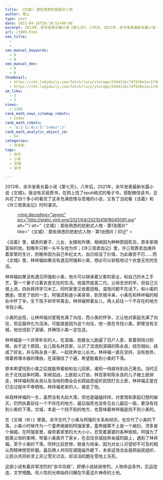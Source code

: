```yaml
---
title: 《文城》：那些熟悉的悲剧式人物
author: 青山
type: post
date: 2021-04-16T16:10:51+00:00
excerpt: 2013年，余华发表长篇小说《第七天》，八年后，2021年，余华发表最新长篇小说《文城》。我没有买纸质书，在网上找了epub格式的电子书，搭配微信读书，总共花了四个多小时看完了这本充满悲情与苦难的小说，又有了当初看《活着》和《许三观卖血记》时的凄凉。
url: /3909.html
seo_title:
  - 
  - 
seo_manual_keywords:
  - 0
  - 0
seo_manual_des:
  - 0
  - 0
thumbnail:
  - https://rmt.ladydaily.com/fetch/lucy/storage/559d11bc7df928e1ec174611169f0f8f.jpeg
  - https://rmt.ladydaily.com/fetch/lucy/storage/559d11bc7df928e1ec174611169f0f8f.jpeg
zm_like:
  - 3
  - 3
views:
  - 1188
rank_math_news_sitemap_robots:
  - index
rank_math_robots:
  - 'a:1:{i:0;s:5:"index";}'
rank_math_analytic_object_id:
  - 54
categories:
  - 书与影
tags:
  - 余华
  - 小说
  - 文城
  - 读书

---
```

2013年，余华发表长篇小说《第七天》，八年后，2021年，余华发表最新长篇小说《文城》。我没有买纸质书，在网上找了epub格式的电子书，搭配微信读书，总共花了四个多小时看完了这本充满悲情与苦难的小说，又有了当初看《活着》和《许三观卖血记》时的凄凉。<figure class="wp-block-image size-large">

<a href="http://static.yinji.org/2021/04/2021041616045091.jpg" loading="lazy" rel="sponsored" data-fancybox="gallery"><img decoding="async" src="http://static.yinji.org/2021/04/2021041616045091.jpg" alt=""/ alt="《文城》：那些熟悉的悲剧式人物 - 第1张图片" title="《文城》：那些熟悉的悲剧式人物 - 第1张图片 | 印记" ></a></figure> 

《活着》里，福贵的妻子、儿女、女婿和外甥，相继因为种种原因死去，原本家境富裕的他，到晚年只剩一头牛与他为伴；《许三观卖血记》里，许三观靠卖血维持着家里的生计，到晚年因为自己年纪太大，血已经没了价值，为此痛苦不已……而《文城》里，林祥福如果没有遇见阿强和小美，想必可以安稳地过个衣食无忧的生活。

林祥福如果没有遇见阿强和小美，他大可以继承着父辈的家业，和自己的木工手艺，娶一个妻子过着衣食无忧的生活。他虽然是富二代，父母去世的早，但自己又很上进，四处拜师学习木工，同时家里又收着田租，温饱问题不在话下。和小美的邂逅，改变了他的一生，阿强谎称是小美哥哥，到京城寻亲，小美在和林祥福的相处中怀了孕，生下孩子却早早离去。林祥福带着女儿，两人前往一个不存在的地方寻找小美。

小美的出现，让林祥福对爱情充满了向往，而小美的怀孕，又让他对家庭充满了向往，但这最终化为泡沫。可能就是因为这个向往，他一直在寻找小美。即使没有文城，他也找到了溪镇，并确信小美一定在这。

林祥福是一个非常朴实的人，在溪镇，抱着女儿跑遍了百户人家，拿着铜钱讨奶喝，由于这个原因，女儿取名林百家。认识了流浪到溪镇的陈永良，经历相似，结成了好友，并与陈永良一家，一起抚养女儿长大。林祥福一直在坚持，没有放弃，借着修理木器的理由，在溪镇找了个遍，希望能看到小美的下落。

原本希望找到小美之后就能带着她和女儿回家，谁知一待就待到自己离去。当时正处于北伐战争时期，军阀混战，土匪趁火打劫，林百家和陈永良的儿子被土匪绑走，林祥福和陈永良以及当地的商会会长顾益民组织民团打击土匪，林祥福正是在打击过程中不幸牺牲。林祥福老家的人，接走了他。

纵观林祥福的一生，虽然没有大起大落，但也是磕磕绊绊。对爱情和家庭幻想的破灭，仍然执着前往一个不存在的地方，最后临死也没有见女儿最后一面，更没有找到小美的下落，文城，本是一个找不到的地方，也意味着林祥福是找不到小美的。

在《文城（补）》里面，余华交代了小美与阿强的关系和经历，也交代了小美的下落。小美小时候作为一个童养媳嫁到阿强家里，童养媳算不上是一个媳妇，顶多是个保姆。在阿强家里，操劳着家里的大大小小，忍受着婆婆的各种规矩。阿强为了脱离父母的束缚，带着小美离开了家乡，在去往京城投奔亲戚的路上，遇到了林祥福。至于小美的下落，同样比较悲惨。她身为母亲，因为对女儿可望却不可及的相认而精神饱受折磨。最后俩人共同在城隍庙外跪下，本来这场法会是顾益民组织，让民众共同祈求上天让雪灾过去，却活活的跪在雪地上冻死。

这部小说有着非常浓烈的“余华风格”，即便小说结局惨烈，人物命运多舛，厄运连连，文字残酷，但人性的光辉始终闪耀在华夏这片神奇的土地。